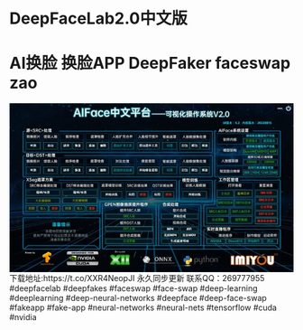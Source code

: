# DeepFaceLab2.0中文版
# AI换脸 换脸APP DeepFaker faceswap zao 
<img src="UI.jpg" align="center">
下载地址:https://t.co/XXR4NeopJI
永久同步更新
联系QQ：269777955
#deepfacelab #deepfakes #faceswap #face-swap #deep-learning #deeplearning #deep-neural-networks #deepface #deep-face-swap #fakeapp #fake-app #neural-networks #neural-nets #tensorflow #cuda #nvidia
